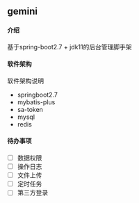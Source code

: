 ## gemini

#### 介绍
基于spring-boot2.7 + jdk11的后台管理脚手架

#### 软件架构
软件架构说明
* springboot2.7
* mybatis-plus
* sa-token
* mysql
* redis


#### 待办事项
- [ ] 数据权限
- [ ] 操作日志
- [ ] 文件上传
- [ ] 定时任务
- [ ] 第三方登录
